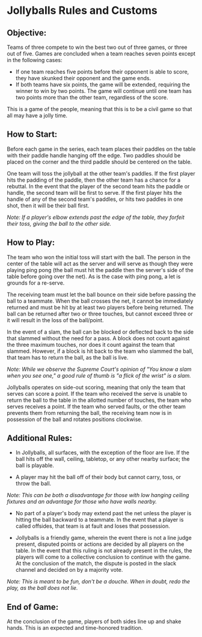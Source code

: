 # Jollyballs Rules and Customs

## **Objective**:
Teams of three compete to win the best two out of three games, or three out of five. Games are concluded when a team reaches seven points except in the following cases:  
* If one team reaches five points before their opponent is able to score, they have skunked their opponent and the game ends.  
* If both teams have six points, the game will be extended, requiring the winner to win by two points.  The game will continue until one team has two points more than the other team, regardless of the score.

This is a game of the people, meaning that this is to be a civil game so that all may have a jolly time.

## **How to Start**:
Before each game in the series, each team places their paddles on the table with their paddle handle hanging off the edge. Two paddles should be placed on the corner and the third paddle should be centered on the table.

One team will toss the jollyball at the other team's paddles. If the first player hits the padding of the paddle, then the other team has a chance for a rebuttal. In the event that the player of the second team hits the paddle or handle, the second team will be first to serve. If the first player hits the handle of any of the second team's paddles, or hits two paddles in one shot, then it will be their ball first.

*Note: If a player's elbow extends past the edge of the table, they forfeit their toss, giving the ball to the other side.*

## **How to Play**:
The team who won the initial toss will start with the ball. The person in the center of the table will act as the server and will serve as though they were playing ping pong (the ball must hit the paddle then the server's side of the table before going over the net). As is the case with ping pong, a let is grounds for a re-serve.

The receiving team must let the ball bounce on their side before passing the ball to a teammate. When the ball crosses the net, it cannot be immediately returned and must be hit by at least two players before being returned. The ball can be returned after two or three touches, but cannot exceed three or it will result in the loss of the ball/point.

In the event of a slam, the ball can be blocked or deflected back to the side that slammed without the need for a pass. A block does not count against the three maximum touches, nor does it count against the team that slammed. However, if a block is hit back to the team who slammed the ball, that team has to return the ball, as the ball is live.

*Note: While we observe the Supreme Court's opinion of "You know a slam when you see one," a good rule of thumb is "a flick of the wrist" is a slam.*

Jollyballs operates on side-out scoring, meaning that only the team that serves can score a point. If the team who received the serve is unable to return the ball to the table in the allotted number of touches, the team who serves receives a point. If the team who served faults, or the other team prevents them from returning the ball, the receiving team now is
in possession of the ball and rotates positions clockwise.

## **Additional Rules**:
* In Jollyballs, all surfaces, with the exception of the floor are live. If the ball hits off the wall, ceiling, tabletop, or any other nearby surface; the ball is playable.

* A player may hit the ball off of their body but cannot carry, toss, or throw the ball.

*Note: This can be both a disadvantage for those with low hanging ceiling fixtures and an advantage for those who have walls nearby.*

* No part of a player's body may extend past the net unless the player is hitting the ball backward to a teammate. In the event that a player is called offsides, that team is at fault and loses that possession.

* Jollyballs is a friendly game, wherein the event there is not a line judge present, disputed points or actions are decided by all players on the table. In the event that this ruling is not already present in the rules, the players will come to a collective conclusion to continue with the game. At the conclusion of the match, the dispute is posted in the slack channel and decided on by a majority vote.

*Note: This is meant to be fun, don't be a douche. When in doubt, redo the play, as the ball does not lie.*

## **End of Game**:
At the conclusion of the game, players of both sides line up and shake hands. This is an expected and time-honored tradition.

